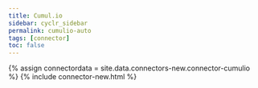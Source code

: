 ```yaml
---
title: Cumul.io
sidebar: cyclr_sidebar
permalink: cumulio-auto
tags: [connector]
toc: false
---
```

{% assign connectordata = site.data.connectors-new.connector-cumulio %}
{% include connector-new.html %}	